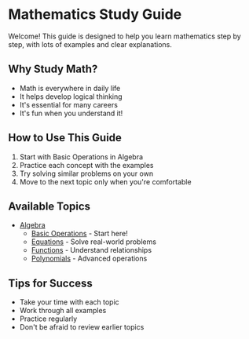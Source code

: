 # Mathematics Study Guide

Welcome! This guide is designed to help you learn mathematics step by step, with lots of examples and clear explanations.

## Why Study Math?
- Math is everywhere in daily life
- It helps develop logical thinking
- It's essential for many careers
- It's fun when you understand it!

## How to Use This Guide
1. Start with Basic Operations in Algebra
2. Practice each concept with the examples
3. Try solving similar problems on your own
4. Move to the next topic only when you're comfortable

## Available Topics

* [Algebra](/algebra/topics)
  * [Basic Operations](/algebra/basic-operations) - Start here!
  * [Equations](/algebra/equations) - Solve real-world problems
  * [Functions](/algebra/functions) - Understand relationships
  * [Polynomials](/algebra/polynomials) - Advanced operations

## Tips for Success
- Take your time with each topic
- Work through all examples
- Practice regularly
- Don't be afraid to review earlier topics
